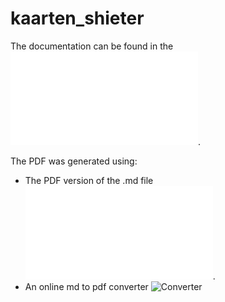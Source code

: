 # kaarten_shieter
The documentation can be found in the ![Portfolio](Portfolio/Kaarten%20Shieter.md).

The PDF was generated using:
- The PDF version of the .md file ![Portfolio](Portfolio/Kaarten%20Shieter%20URL.md).
- An online md to pdf converter ![Converter](https://www.markdowntopdf.com/)
